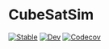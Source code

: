 # CubeSatSim

[![Stable](https://img.shields.io/badge/docs-stable-blue.svg)](https://serenity4.github.io/CubeSatSim.jl/stable)
[![Dev](https://img.shields.io/badge/docs-dev-blue.svg)](https://serenity4.github.io/CubeSatSim.jl/dev)
[![Codecov](https://codecov.io/gh/serenity4/CubeSatSim.jl/branch/master/graph/badge.svg)](https://codecov.io/gh/serenity4/CubeSatSim.jl)
